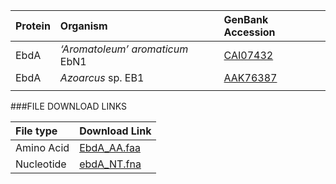 
 Protein | Organism | GenBank Accession |
 :--- | :--- | :--- |
| EbdA | *‘Aromatoleum’ aromaticum* EbN1 | [CAI07432](http://www.ncbi.nlm.nih.gov/protein/CAI07432) |
| EbdA | *Azoarcus* sp. EB1 | [AAK76387](http://www.ncbi.nlm.nih.gov/protein/AAK76387) |
| []() | | |

###FILE DOWNLOAD LINKS

 File type | Download Link |
 :--- | :---------- | 
| Amino Acid | [EbdA_AA.faa](amino_acid/EbdA_AA.faa) |
| Nucleotide | [ebdA_NT.fna](nucleotide/ebdA_NT.fna) |
